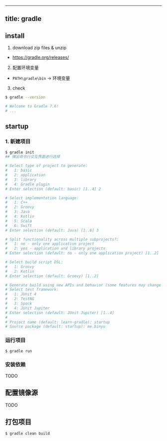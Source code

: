 


---
title: gradle
---

## install

1. download zip files & unzip

- <https://gradle.org/releases/>

2. 配置环境变量

- `PATH\gradle\bin` -> 环境变量

3. check

``` bash
$ gradle --version

# Welcome to Gradle 7.6!
# ...
```

## startup

### 1. 新建项目

``` bash
$ gradle init
## 弹出命令行交互界面进行选择
```

<ToggleContent title="交互界面">

``` bash
# Select type of project to generate:
#   1: basic
#   2: application
#   3: library
#   4: Gradle plugin
# Enter selection (default: basic) [1..4] 2

# Select implementation language:
#   1: C++
#   2: Groovy
#   3: Java
#   4: Kotlin
#   5: Scala
#   6: Swift
# Enter selection (default: Java) [1..6] 3

# Split functionality across multiple subprojects?:
#   1: no - only one application project
#   2: yes - application and library projects
# Enter selection (default: no - only one application project) [1..2]

# Select build script DSL:
#   1: Groovy
#   2: Kotlin
# Enter selection (default: Groovy) [1..2]

# Generate build using new APIs and behavior (some features may change in the next minor release)? (default: no) [yes, no]
# Select test framework:
#   1: JUnit 4
#   2: TestNG
#   3: Spock
#   4: JUnit Jupiter
# Enter selection (default: JUnit Jupiter) [1..4]
# 
# Project name (default: learn-gradle): startup
# Source package (default: startup): me.binyu
```


</ToggleContent>


### 运行项目

``` bash
$ gradle run
```


### 安装依赖

TODO




## 配置镜像源

TODO

## 打包项目

``` bash
$ gradle clean build
```